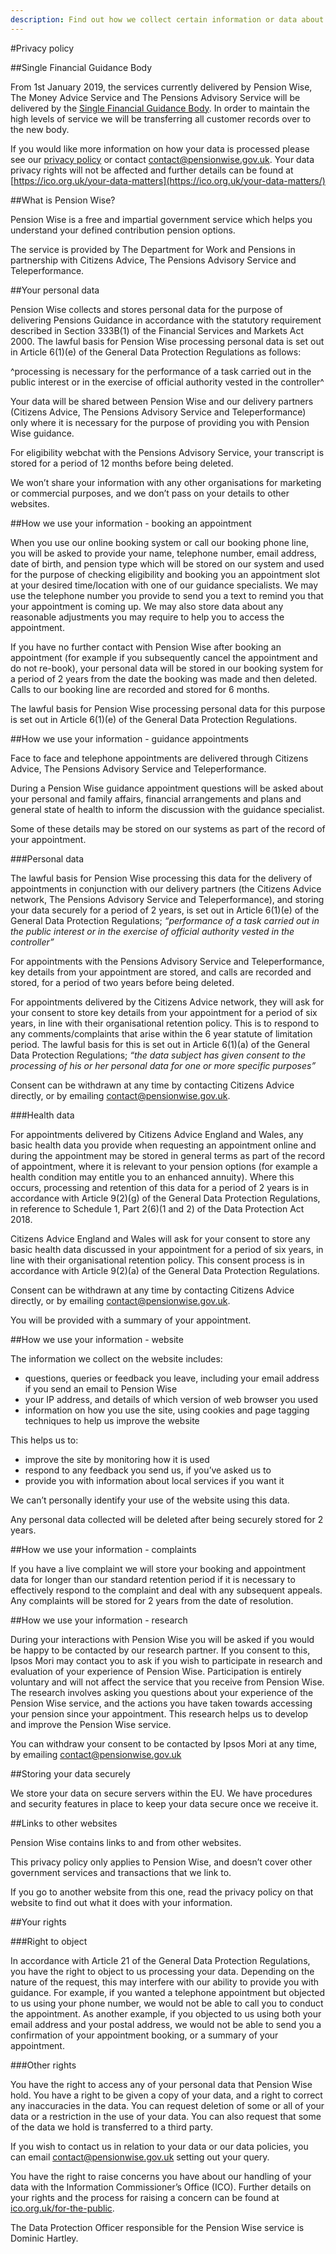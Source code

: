 ```yaml
---
description: Find out how we collect certain information or data about you when you use Pension Wise.
---
```

#Privacy policy

##Single Financial Guidance Body

From 1st January 2019, the services currently delivered by Pension Wise, The
Money Advice Service and The Pensions Advisory Service will be delivered by the
[Single Financial Guidance Body](https://www.gov.uk/government/organisations/single-financial-guidance-body).
In order to maintain the high levels of service we will be transferring all
customer records over to the new body.

If you would like more information on how your data is processed please see our
[privacy policy](/en/privacy) or contact [contact@pensionwise.gov.uk](mailto:contact@pensionwise.gov.uk). Your data privacy rights
will not be affected and further details can be found at
[https://ico.org.uk/your-data-matters](https://ico.org.uk/your-data-matters/)

##What is Pension Wise?

Pension Wise is a free and impartial government service which helps you
understand your defined contribution pension options.

The service is provided by The Department for Work and Pensions in partnership
with Citizens Advice, The Pensions Advisory Service and Teleperformance.

##Your personal data

Pension Wise collects and stores personal data for the purpose of delivering
Pensions Guidance in accordance with the statutory requirement described in
Section 333B(1) of the Financial Services and Markets Act 2000. The lawful
basis for Pension Wise processing personal data is set out in Article 6(1)(e)
of the General Data Protection Regulations as follows:

^processing is necessary for the performance of a task carried out in the public interest or in the exercise of official authority vested in the controller^

Your data will be shared between Pension Wise and our delivery partners
(Citizens Advice, The Pensions Advisory Service and Teleperformance) only where
it is necessary for the purpose of providing you with Pension Wise guidance.

For eligibility webchat with the Pensions Advisory Service, your transcript is
stored for a period of 12 months before being deleted.

We won’t share your information with any other organisations for marketing or
commercial purposes, and we don’t pass on your details to other websites.

##How we use your information - booking an appointment

When you use our online booking system or call our booking phone line, you will
be asked to provide your name, telephone number, email address, date of birth,
and pension type which will be stored on our system and used for the purpose of
checking eligibility and booking you an appointment slot at your desired
time/location with one of our guidance specialists. We may use the telephone
number you provide to send you a text to remind you that your appointment is
coming up. We may also store data about any reasonable adjustments you may
require to help you to access the appointment.

If you have no further contact with Pension Wise after booking an appointment
(for example if you subsequently cancel the appointment and do not re-book),
your personal data will be stored in our booking system for a period of 2 years
from the date the booking was made and then deleted. Calls to our booking line
are recorded and stored for 6 months.

The lawful basis for Pension Wise processing personal data for this purpose is
set out in Article 6(1)(e) of the General Data Protection Regulations.

##How we use your information - guidance appointments

Face to face and telephone appointments are delivered through Citizens Advice,
The Pensions Advisory Service and Teleperformance.

During a Pension Wise guidance appointment questions will be asked about your
personal and family affairs, financial arrangements and plans and general state
of health to inform the discussion with the guidance specialist.

Some of these details may be stored on our systems as part of the record of
your appointment.

###Personal data

The lawful basis for Pension Wise processing this data for the delivery of
appointments in conjunction with our delivery partners (the Citizens Advice
network, The Pensions Advisory Service and Teleperformance), and storing your
data securely for a period of 2 years, is set out in Article 6(1)(e) of the
General Data Protection Regulations; _“performance of a task carried out in the
public interest or in the exercise of official authority vested in the
controller”_

For appointments with the Pensions Advisory Service and Teleperformance, key
details from your appointment are stored, and calls are recorded and stored,
for a period of two years before being deleted.

For appointments delivered by the Citizens Advice network, they will ask for
your consent to store key details from your appointment for a period of six
years, in line with their organisational retention policy. This is to respond
to any comments/complaints that arise within the 6 year statute of limitation
period. The lawful basis for this is set out in Article 6(1)(a) of the General
Data Protection Regulations; _“the data subject has given consent to the
processing of his or her personal data for one or more specific purposes”_

Consent can be withdrawn at any time by contacting Citizens Advice directly, or
by emailing [contact@pensionwise.gov.uk](mailto:contact@pensionwise.gov.uk).

###Health data

For appointments delivered by Citizens Advice England and Wales, any basic
health data you provide when requesting an appointment online and during the
appointment may be stored in general terms as part of the record of
appointment, where it is relevant to your pension options (for example a health
condition may entitle you to an enhanced annuity). Where this occurs,
processing and retention of this data for a period of 2 years is in accordance
with Article 9(2)(g) of the General Data Protection Regulations, in reference
to Schedule 1, Part 2(6)(1 and 2) of the Data Protection Act 2018.

Citizens Advice England and Wales will ask for your consent to store any basic
health data discussed in your appointment for a period of six years, in line
with their organisational retention policy. This consent process is in
accordance with Article 9(2)(a) of the General Data Protection Regulations.

Consent can be withdrawn at any time by contacting Citizens Advice directly, or
by emailing [contact@pensionwise.gov.uk](mailto:contact@pensionwise.gov.uk).

You will be provided with a summary of your appointment.

##How we use your information - website

The information we collect on the website includes:

- questions, queries or feedback you leave, including your email address if you send an email to Pension Wise
- your IP address, and details of which version of web browser you used
- information on how you use the site, using cookies and page tagging techniques to help us improve the website

This helps us to:

- improve the site by monitoring how it is used
- respond to any feedback you send us, if you’ve asked us to
- provide you with information about local services if you want it

We can’t personally identify your use of the website using this data.

Any personal data collected will be deleted after being securely stored for 2 years.

##How we use your information - complaints 

If you have a live complaint we will store your booking and appointment data
for longer than our standard retention period if it is necessary to effectively
respond to the complaint and deal with any subsequent appeals. Any complaints
will be stored for 2 years from the date of resolution.

##How we use your information - research

During your interactions with Pension Wise you will be asked if you would be
happy to be contacted by our research partner. If you consent to this, Ipsos
Mori may contact you to ask if you wish to participate in research and
evaluation of your experience of Pension Wise. Participation is entirely
voluntary and will not affect the service that you receive from Pension Wise.
The research involves asking you questions about your experience of the Pension
Wise service, and the actions you have taken towards accessing your pension
since your appointment. This research helps us to develop and improve the
Pension Wise service. 

You can withdraw your consent to be contacted by Ipsos Mori at any time, by
emailing contact@pensionwise.gov.uk 

##Storing your data securely

We store your data on secure servers within the EU. We have procedures and
security features in place to keep your data secure once we receive it.
 
##Links to other websites

Pension Wise contains links to and from other websites.

This privacy policy only applies to Pension Wise, and doesn’t cover other
government services and transactions that we link to.

If you go to another website from this one, read the privacy policy on that
website to find out what it does with your information.

##Your rights

###Right to object

In accordance with Article 21 of the General Data Protection Regulations, you
have the right to object to us processing your data. Depending on the nature of
the request, this may interfere with our ability to provide you with guidance.
For example, if you wanted a telephone appointment but objected to us using
your phone number, we would not be able to call you to conduct the appointment.
As another example, if you objected to us using both your email address and
your postal address, we would not be able to send you a confirmation of your
appointment booking, or a summary of your appointment.

###Other rights

You have the right to access any of your personal data that Pension Wise hold.
You have a right to be given a copy of your data, and a right to correct any
inaccuracies in the data. You can request deletion of some or all of your data
or a restriction in the use of your data. You can also request that some of the
data we hold is transferred to a third party.

If you wish to contact us in relation to your data or our data policies, you
can email [contact@pensionwise.gov.uk](mailto:contact@pensionwise.gov.uk)
setting out your query.

You have the right to raise concerns you have about our handling of your data
with the Information Commissioner’s Office (ICO). Further details on your
rights and the process for raising a concern can be found at <a
href="https://ico.org.uk/for-the-public"
rel="external">ico.org.uk/for-the-public</a>.

The Data Protection Officer responsible for the Pension Wise service is Dominic
Hartley.
